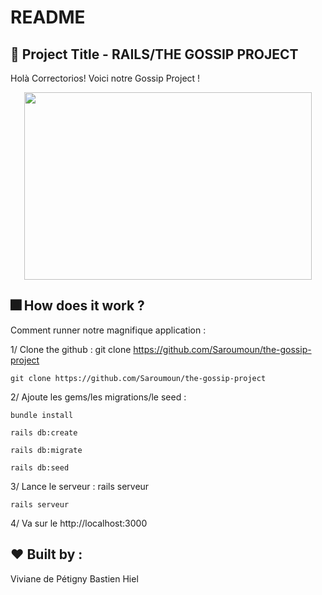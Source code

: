 # README

##  :gem: Project Title - RAILS/THE GOSSIP PROJECT

Holà Correctorios! Voici notre Gossip Project !

<p align="center">
  <img width="460" height="300" src="https://media.giphy.com/media/SqKceTiTs99y8/giphy.gif">
</p>


##   :fireworks: How does it work ?

Comment runner notre magnifique application :  

1/ Clone the github : git clone https://github.com/Saroumoun/the-gossip-project  

```
git clone https://github.com/Saroumoun/the-gossip-project
```

2/ Ajoute les gems/les migrations/le seed :   

```
bundle install
```
```
rails db:create
```
```
rails db:migrate
```

```
rails db:seed
```

3/ Lance le serveur : rails serveur  

```
rails serveur
```

4/ Va sur le http://localhost:3000  

## :heart: Built by : 

Viviane de Pétigny
Bastien Hiel 